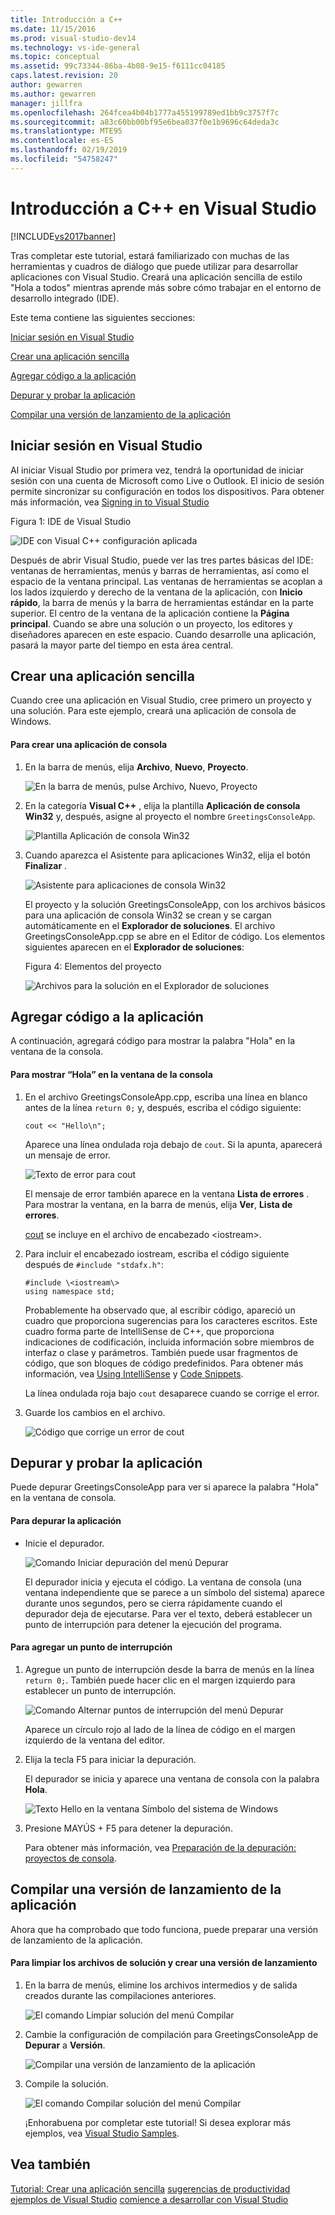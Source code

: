 ```yaml
---
title: Introducción a C++
ms.date: 11/15/2016
ms.prod: visual-studio-dev14
ms.technology: vs-ide-general
ms.topic: conceptual
ms.assetid: 99c73344-86ba-4b08-9e15-f6111cc04185
caps.latest.revision: 20
author: gewarren
ms.author: gewarren
manager: jillfra
ms.openlocfilehash: 264fcea4b04b1777a455199789ed1bb9c3757f7c
ms.sourcegitcommit: a83c60bb00bf95e6bea037f0e1b9696c64deda3c
ms.translationtype: MTE95
ms.contentlocale: es-ES
ms.lasthandoff: 02/19/2019
ms.locfileid: "54758247"
---
```

# <a name="getting-started-with-c-in-visual-studio"></a>Introducción a C++ en Visual Studio
[!INCLUDE[vs2017banner](../includes/vs2017banner.md)]

Tras completar este tutorial, estará familiarizado con muchas de las herramientas y cuadros de diálogo que puede utilizar para desarrollar aplicaciones con Visual Studio. Creará una aplicación sencilla de estilo "Hola a todos" mientras aprende más sobre cómo trabajar en el entorno de desarrollo integrado (IDE).

 Este tema contiene las siguientes secciones:

 [Iniciar sesión en Visual Studio](../ide/getting-started-with-cpp-in-visual-studio.md#BKMK_Configure)

 [Crear una aplicación sencilla](../ide/getting-started-with-cpp-in-visual-studio.md#BKMK_CreateApp)

 [Agregar código a la aplicación](../ide/getting-started-with-cpp-in-visual-studio.md#BKMK_AddCode)

 [Depurar y probar la aplicación](../ide/getting-started-with-cpp-in-visual-studio.md#BKMK_DebugTest)

 [Compilar una versión de lanzamiento de la aplicación](../ide/getting-started-with-cpp-in-visual-studio.md#BKMK_BuildRelease)

##  <a name="BKMK_Configure"></a> Iniciar sesión en Visual Studio
 Al iniciar Visual Studio por primera vez, tendrá la oportunidad de iniciar sesión con una cuenta de Microsoft como Live o Outlook. El inicio de sesión permite sincronizar su configuración en todos los dispositivos. Para obtener más información, vea [Signing in to Visual Studio](../ide/signing-in-to-visual-studio.md)

 Figura 1: IDE de Visual Studio

 ![IDE con Visual C&#43;&#43; configuración aplicada](../ide/media/c-ide-defaultenvironmentlayout.png "C++IDE_DefaultEnvironmentLayout")

 Después de abrir Visual Studio, puede ver las tres partes básicas del IDE: ventanas de herramientas, menús y barras de herramientas, así como el espacio de la ventana principal. Las ventanas de herramientas se acoplan a los lados izquierdo y derecho de la ventana de la aplicación, con **Inicio rápido**, la barra de menús y la barra de herramientas estándar en la parte superior. El centro de la ventana de la aplicación contiene la **Página principal**. Cuando se abre una solución o un proyecto, los editores y diseñadores aparecen en este espacio. Cuando desarrolle una aplicación, pasará la mayor parte del tiempo en esta área central.

##  <a name="BKMK_CreateApp"></a> Crear una aplicación sencilla
 Cuando cree una aplicación en Visual Studio, cree primero un proyecto y una solución. Para este ejemplo, creará una aplicación de consola de Windows.

#### <a name="to-create-a-console-app"></a>Para crear una aplicación de consola

1. En la barra de menús, elija **Archivo**, **Nuevo**, **Proyecto**.

    ![En la barra de menús, pulse Archivo, Nuevo, Proyecto](../ide/media/exploreide-filenewproject.png "ExploreIDE-FileNewProject")

2. En la categoría **Visual C++** , elija la plantilla **Aplicación de consola Win32** y, después, asigne al proyecto el nombre `GreetingsConsoleApp`.

    ![Plantilla Aplicación de consola Win32](../ide/media/c-ide-newprojectdlg.png "C++IDE_NewProjectDlg")

3. Cuando aparezca el Asistente para aplicaciones Win32, elija el botón **Finalizar** .

    ![Asistente para aplicaciones de consola Win32](../ide/media/c-ide-win32consoleappwizard.png "C++IDE_Win32ConsoleAppWizard")

   El proyecto y la solución GreetingsConsoleApp, con los archivos básicos para una aplicación de consola Win32 se crean y se cargan automáticamente en el **Explorador de soluciones**. El archivo GreetingsConsoleApp.cpp se abre en el Editor de código. Los elementos siguientes aparecen en el **Explorador de soluciones**:

   Figura 4: Elementos del proyecto

   ![Archivos para la solución en el Explorador de soluciones](../ide/media/c-ide-solutioncontents.png "C++IDE_SolutionContents")

##  <a name="BKMK_AddCode"></a> Agregar código a la aplicación
 A continuación, agregará código para mostrar la palabra "Hola" en la ventana de la consola.

#### <a name="to-display-hello-in-the-console-window"></a>Para mostrar “Hola” en la ventana de la consola

1.  En el archivo GreetingsConsoleApp.cpp, escriba una línea en blanco antes de la línea `return 0;` y, después, escriba el código siguiente:

    ```
    cout << "Hello\n";
    ```

     Aparece una línea ondulada roja debajo de `cout`. Si la apunta, aparecerá un mensaje de error.

     ![Texto de error para cout](../ide/media/c-ide-couterror.png "C++IDE_CoutError")

     El mensaje de error también aparece en la ventana **Lista de errores** . Para mostrar la ventana, en la barra de menús, elija **Ver**, **Lista de errores**.

     [cout](http://msdn.microsoft.com/library/d87db6c3-e4e1-4d09-9ec5-458f55018257) se incluye en el archivo de encabezado \<iostream\>.

2.  Para incluir el encabezado iostream, escriba el código siguiente después de `#include "stdafx.h"`:

    ```
    #include \<iostream\>
    using namespace std;
    ```

     Probablemente ha observado que, al escribir código, apareció un cuadro que proporciona sugerencias para los caracteres escritos. Este cuadro forma parte de IntelliSense de C++, que proporciona indicaciones de codificación, incluida información sobre miembros de interfaz o clase y parámetros. También puede usar fragmentos de código, que son bloques de código predefinidos. Para obtener más información, vea [Using IntelliSense](../ide/using-intellisense.md) y [Code Snippets](../ide/code-snippets.md).

     La línea ondulada roja bajo `cout` desaparece cuando se corrige el error.

3.  Guarde los cambios en el archivo.

     ![Código que corrige un error de cout](../ide/media/c-ide-coutfix.png "C++IDE_CoutFix")

##  <a name="BKMK_DebugTest"></a> Depurar y probar la aplicación
 Puede depurar GreetingsConsoleApp para ver si aparece la palabra "Hola" en la ventana de consola.

#### <a name="to-debug-the-application"></a>Para depurar la aplicación

-   Inicie el depurador.

     ![Comando Iniciar depuración del menú Depurar](../ide/media/exploreide-startdebugging.png "ExploreIDE-StartDebugging")

     El depurador inicia y ejecuta el código. La ventana de consola (una ventana independiente que se parece a un símbolo del sistema) aparece durante unos segundos, pero se cierra rápidamente cuando el depurador deja de ejecutarse. Para ver el texto, deberá establecer un punto de interrupción para detener la ejecución del programa.

#### <a name="to-add-a-breakpoint"></a>Para agregar un punto de interrupción

1. Agregue un punto de interrupción desde la barra de menús en la línea `return 0;`. También puede hacer clic en el margen izquierdo para establecer un punto de interrupción.

    ![Comando Alternar puntos de interrupción del menú Depurar](../ide/media/exploreide-togglebreakpoint.png "ExploreIDE-ToggleBreakpoint")

    Aparece un círculo rojo al lado de la línea de código en el margen izquierdo de la ventana del editor.

2. Elija la tecla F5 para iniciar la depuración.

    El depurador se inicia y aparece una ventana de consola con la palabra **Hola**.

    ![Texto Hello en la ventana Símbolo del sistema de Windows](../ide/media/c-ide-hellocommandwindow.png "C++IDE_HelloCommandWindow")

3. Presione MAYÚS + F5 para detener la depuración.

   Para obtener más información, vea [Preparación de la depuración: proyectos de consola](../debugger/debugging-preparation-console-projects.md).

##  <a name="BKMK_BuildRelease"></a> Compilar una versión de lanzamiento de la aplicación
 Ahora que ha comprobado que todo funciona, puede preparar una versión de lanzamiento de la aplicación.

#### <a name="to-clean-the-solution-files-and-build-a-release-version"></a>Para limpiar los archivos de solución y crear una versión de lanzamiento

1. En la barra de menús, elimine los archivos intermedios y de salida creados durante las compilaciones anteriores.

    ![El comando Limpiar solución del menú Compilar](../ide/media/exploreide-cleansolution.png "ExploreIDE-CleanSolution")

2. Cambie la configuración de compilación para GreetingsConsoleApp de **Depurar** a **Versión**.

    ![Compilar una versión de lanzamiento de la aplicación](../ide/media/c-ide-changingbuildtorelease.png "C++IDE_ChangingBuildtoRelease")

3. Compile la solución.

    ![El comando Compilar solución del menú Compilar](../ide/media/exploreide-buildsolution.png "ExploreIDE-BuildSolution")

   ¡Enhorabuena por completar este tutorial! Si desea explorar más ejemplos, vea [Visual Studio Samples](../ide/visual-studio-samples.md).

## <a name="see-also"></a>Vea también
 [Tutorial: Crear una aplicación sencilla](../ide/walkthrough-create-a-simple-application-with-visual-csharp-or-visual-basic.md) [sugerencias de productividad](../ide/productivity-tips-for-visual-studio.md) [ejemplos de Visual Studio](../ide/visual-studio-samples.md) [comience a desarrollar con Visual Studio](../ide/get-started-developing-with-visual-studio.md)
